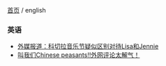 [首页](https://printjs.github.io/blog) / english


### 英语

* [外媒报道：科切拉音乐节疑似区别对待Lisa和Jennie](https://printjs.github.io/blog/docs/english/course_speak/lession1)
* [叫我们Chinese peasants‼️外网评论太解气！](https://printjs.github.io/blog/docs/english/course_speak/lession2)
